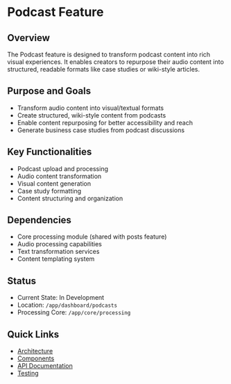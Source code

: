 # Podcast Feature

## Overview

The Podcast feature is designed to transform podcast content into rich visual experiences. It enables creators to repurpose their audio content into structured, readable formats like case studies or wiki-style articles.

## Purpose and Goals

- Transform audio content into visual/textual formats
- Create structured, wiki-style content from podcasts
- Enable content repurposing for better accessibility and reach
- Generate business case studies from podcast discussions

## Key Functionalities

- Podcast upload and processing
- Audio content transformation
- Visual content generation
- Case study formatting
- Content structuring and organization

## Dependencies

- Core processing module (shared with posts feature)
- Audio processing capabilities
- Text transformation services
- Content templating system

## Status

- Current State: In Development
- Location: `/app/dashboard/podcasts`
- Processing Core: `/app/core/processing`

## Quick Links

- [Architecture](./architecture.md)
- [Components](./components.md)
- [API Documentation](./api.md)
- [Testing](./testing.md)
